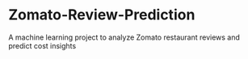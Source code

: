 # Zomato-Review-Prediction
 A machine learning project to analyze Zomato restaurant reviews and predict cost insights
